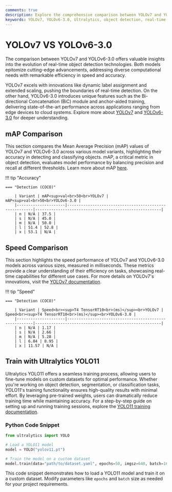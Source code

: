 ```yaml
---
comments: true
description: Explore the comprehensive comparison between YOLOv7 and YOLOv6-3.0, two state-of-the-art models in object detection. Learn about their performance metrics, architectural innovations, and suitability for real-time AI applications in edge AI and computer vision tasks.
keywords: YOLOv7, YOLOv6-3.0, Ultralytics, object detection, real-time AI, edge AI, computer vision, model comparison
---
```


# YOLOv7 VS YOLOv6-3.0

The comparison between YOLOv7 and YOLOv6-3.0 offers valuable insights into the evolution of real-time object detection technologies. Both models epitomize cutting-edge advancements, addressing diverse computational needs with remarkable efficiency in speed and accuracy.

YOLOv7 excels with innovations like dynamic label assignment and extended scaling, pushing the boundaries of real-time detection. On the other hand, YOLOv6-3.0 introduces unique features such as the Bi-directional Concatenation (BiC) module and anchor-aided training, delivering state-of-the-art performance across applications ranging from edge devices to cloud systems. Explore more about [YOLOv7](https://arxiv.org/pdf/2207.02696) and [YOLOv6-3.0](https://arxiv.org/abs/2301.05586) for deeper understanding.

## mAP Comparison

This section compares the Mean Average Precision (mAP) values of YOLOv7 and YOLOv6-3.0 across various model variants, highlighting their accuracy in detecting and classifying objects. mAP, a critical metric in object detection, evaluates model performance by balancing precision and recall at different thresholds. Learn more about mAP [here](https://www.ultralytics.com/glossary/mean-average-precision-map).

!!! tip "Accuracy"

    === "Detection (COCO)"

    	| Variant | mAP<sup>val<br>50<br>YOLOv7 | mAP<sup>val<br>50<br>YOLOv6-3.0 |
    	|---------------------|-------------------------------------------------------|-------------------------------------------------------|
    	| n | N/A | 37.5 |
    	| s | N/A | 45.0 |
    	| m | N/A | 50.0 |
    	| l | 51.4 | 52.8 |
    	| x | 53.1 | N/A |

## Speed Comparison

This section highlights the speed performance of YOLOv7 and YOLOv6-3.0 models across various sizes, measured in milliseconds. These metrics provide a clear understanding of their efficiency on tasks, showcasing real-time capabilities for different use cases. For more details on YOLOv7's innovations, visit the [YOLOv7 documentation](https://docs.ultralytics.com/models/yolov7/).

!!! tip "Speed"

    === "Detection (COCO)"

    	| Variant | Speed<br><sup>T4 TensorRT10<br>(ms)</sup><br>YOLOv7 | Speed<br><sup>T4 TensorRT10<br>(ms)</sup><br>YOLOv6-3.0 |
    	|---------------------|-------------------------------------------------------|-------------------------------------------------------|
    	| n | N/A | 1.17 |
    	| s | N/A | 2.66 |
    	| m | N/A | 5.28 |
    	| l | 6.84 | 8.95 |
    	| x | 11.57 | N/A |

## Train with Ultralytics YOLO11

Ultralytics YOLO11 offers a seamless training process, allowing users to fine-tune models on custom datasets for optimal performance. Whether you're working on object detection, segmentation, or classification tasks, YOLO11's training functionality ensures high-quality results with minimal effort. By leveraging pre-trained weights, users can dramatically reduce training time while maintaining accuracy. For a step-by-step guide on setting up and running training sessions, explore the [YOLO11 training documentation](https://docs.ultralytics.com/modes/train/).

### Python Code Snippet

```python
from ultralytics import YOLO

# Load a YOLO11 model
model = YOLO("yolov11.pt")

# Train the model on a custom dataset
model.train(data="path/to/dataset.yaml", epochs=50, imgsz=640, batch=16)
```

This code snippet demonstrates how to load a YOLO11 model and train it on a custom dataset. Modify parameters like `epochs` and `batch` size as needed for your project requirements.
